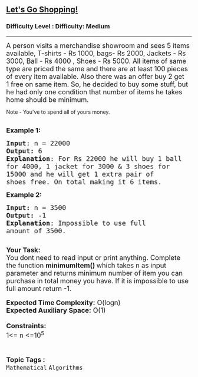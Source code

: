 <h2><a href="https://www.geeksforgeeks.org/problems/lets-go-shopping4621/1?page=1&difficulty=Medium&status=unsolved,attempted&sortBy=accuracy">Let's Go Shopping!</a></h2><h3>Difficulty Level : Difficulty: Medium</h3><hr><div class="problems_problem_content__Xm_eO"><p><span style="font-size: 18px;">A person visits a merchandise&nbsp;showroom and sees 5 items available, T-shirts - Rs 1000, bags- Rs 2000, Jackets - Rs 3000, Ball - Rs 4000 , Shoes - Rs 5000. All items of same type are priced the same and there are at least 100 pieces of every item available. Also there was an offer&nbsp;buy 2 get 1&nbsp;free on same item. So, he decided to buy some stuff, but he had only one condition that number of items he takes home should be minimum.</span></p>
<p>Note - You've to spend all of yours money.</p>
<p><br><span style="font-size: 18px;"><strong>Example 1:</strong></span></p>
<pre><span style="font-size: 18px;"><strong>Input</strong>: n = 22000
<strong>Output:</strong>&nbsp;6&nbsp;
<strong>Explanation</strong>: For Rs 22000 he will buy 1 ball 
for 4000, 1 jacket for 3000 &amp; 3 shoes for 
15000 and he will get 1 extra pair of 
shoes free. On total making it 6 items.</span>
</pre>
<p><span style="font-size: 18px;"><strong>Example 2:</strong></span></p>
<pre><span style="font-size: 18px;"><strong>Input: </strong>n = 3500
<strong>Output:&nbsp;</strong>-1
<strong>Explanation</strong>: Impossible to use full
amount of 3500.</span>
</pre>
<p><br><span style="font-size: 18px;"><strong>Your Task:&nbsp;&nbsp;</strong><br>You dont need to read input or print anything. Complete the function <strong>minimumItem()&nbsp;</strong>which takes n&nbsp;as input parameter and returns minimum number of item you can purchase in total money you have. If it is impossible to use full amount return -1.</span><br><br><span style="font-size: 18px;"><strong>Expected Time Complexity:</strong> O(logn)<br><strong>Expected Auxiliary Space:</strong> O(1)<br><br><strong>Constraints:</strong><br>1&lt;= n&nbsp;&lt;=10<sup>5</sup></span></p></div><br><p><span style=font-size:18px><strong>Topic Tags : </strong><br><code>Mathematical</code>&nbsp;<code>Algorithms</code>&nbsp;